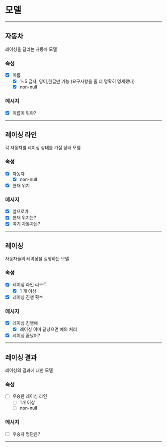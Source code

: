 # 모델

---
## 자동차

레이싱을 달리는 자동차 모델

### 속성

- [x] 이름 
  - [x] 1~5 글자, 영어,한글만 가능 (요구사항을 좀 더 명확히 명세했다)
  - [x] non-null

### 메시지

- [x] 이름이 뭐야?

---
## 레이싱 라인

각 자동차별 레이싱 상태를 가질 상태 모델

### 속성

- [x] 자동차
  - [x] non-null
- [x] 현재 위치

### 메시지

- [x] 앞으로가
- [x] 현재 위치는?
- [x] 여기 자동차는?

---
## 레이싱

자동차들의 레이싱을 실행하는 모델

### 속성

- [x] 레이싱 라인 리스트
  - [x] 1 개 이상
- [x] 레이싱 진행 횟수

### 메시지

- [x] 레이싱 진행해
  - [x] 레이싱 이미 끝났으면 예외 처리
- [x] 레이싱 끝났어?

---
## 레이싱 결과

레이싱의 결과에 대한 모델

### 속성

- [ ] 우승한 레이싱 라인
  - [ ] 1개 이상
  - [ ] non-null

### 메시지
- [ ] 우승자 명단은?

---

